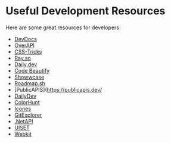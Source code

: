 # Useful Development Resources

Here are some great resources for developers:

- [DevDocs](https://devdocs.io/)
- [OverAPI](https://overapi.com/)
- [CSS-Tricks](https://css-tricks.com/)
- [Ray.so](https://ray.so/)
- [Daily.dev](https://daily.dev/)
- [Code Beautify](https://codebeautify.org/)
- [Showwcase](https://www.showwcase.com/)
- [Roadmap.sh](https://roadmap.sh/)
- [PublicAPIS](https://publicapis.dev/
- [DailyDev](https://daily.dev/)
- [ColorHunt](https://colorhunt.co/)
- [Icones](https://icones.js.org/)
- [GitExplorer](https://gitexplorer.com/)
- [.NetAPI](https://learn.microsoft.com/en-us/dotnet/api/?view=net-7.0)
- [UISET](https://uiset.com/)
- [Webkit](https://www.web-kit.tech/)
